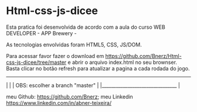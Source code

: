 # Html-css-js-dicee

Esta pratica foi desenvolvida de acordo com a aula do curso WEB DEVELOPER - APP Brewery - 

As tecnologias envolvidas foram HTML5, CSS, JS/DOM.

Para acessar favor fazer o download em https://github.com/Bnerz/Html-css-js-dicee/tree/master e abrir o arquivo index.html no seu brownser. Basta clicar no botão refresh para atualizar a pagina a cada rodada do jogo.

__________________________________
|                                 |
| OBS: escolher a branch "master" |
|________________________________ |

meu Github: https://github.com/Bnerz;
meu Linkedin https://www.linkedin.com/in/abner-teixeira/
